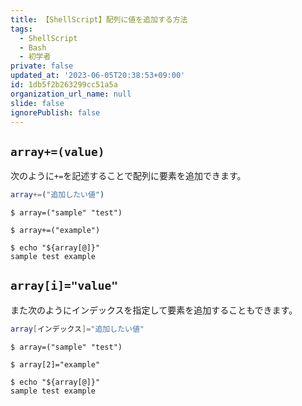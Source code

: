 ```yaml
---
title: 【ShellScript】配列に値を追加する方法
tags:
  - ShellScript
  - Bash
  - 初学者
private: false
updated_at: '2023-06-05T20:38:53+09:00'
id: 1db5f2b263299cc51a5a
organization_url_name: null
slide: false
ignorePublish: false
---
```

## `array+=(value)`

次のように`+=`を記述することで配列に要素を追加できます。

```bash
array+=("追加したい値")
```

```terminal
$ array=("sample" "test")

$ array+=("example")

$ echo "${array[@]}"
sample test example
```

## `array[i]="value"`

また次のようにインデックスを指定して要素を追加することもできます。

```bash
array[インデックス]="追加したい値"
```

```terminal
$ array=("sample" "test")

$ array[2]="example"

$ echo "${array[@]}"
sample test example
```
